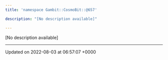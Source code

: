 ```yaml
---
title: 'namespace Gambit::CosmoBit::@657'

description: "[No description available]"

---
```







[No description available]






-------------------------------

Updated on 2022-08-03 at 06:57:07 +0000